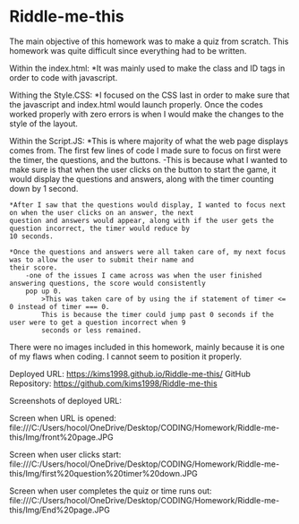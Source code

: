 # Riddle-me-this

The main objective of this homework was to make a quiz from scratch.
This homework was quite difficult since everything had to be written.

Within the index.html:
    *It was mainly used to make the class and ID tags in order to code with javascript.

Withing the Style.CSS:
    *I focused on the CSS last in order to make sure that the javascript and index.html would launch properly.
    Once the codes worked properly with zero errors is when I would make the changes to the style of the layout.

Within the Script.JS:
    *This is where majority of what the web page displays comes from. The first few lines of code I made sure to focus
    on first were the timer, the questions, and the buttons.
        -This is because what I wanted to make sure is that when the user clicks on the button to start the game, it 
        would display the questions and answers, along with the timer counting down by 1 second.

    *After I saw that the questions would display, I wanted to focus next on when the user clicks on an answer, the next
    question and answers would appear, along with if the user gets the question incorrect, the timer would reduce by
    10 seconds.

    *Once the questions and answers were all taken care of, my next focus was to allow the user to submit their name and
    their score.
        -one of the issues I came across was when the user finished answering questions, the score would consistently
        pop up 0.
            >This was taken care of by using the if statement of timer <= 0 instead of timer === 0.
            This is because the timer could jump past 0 seconds if the user were to get a question incorrect when 9
            seconds or less remained.


There were no images included in this homework, mainly because it is one of my flaws when coding. I cannot seem to
position it properly.

Deployed URL: https://kims1998.github.io/Riddle-me-this/
GitHub Repository: https://github.com/kims1998/Riddle-me-this

Screenshots of deployed URL:

Screen when URL is opened:
    file:///C:/Users/hocol/OneDrive/Desktop/CODING/Homework/Riddle-me-this/Img/front%20page.JPG

Screen when user clicks start:
    file:///C:/Users/hocol/OneDrive/Desktop/CODING/Homework/Riddle-me-this/Img/first%20question%20timer%20down.JPG

Screen when user completes the quiz or time runs out:
    file:///C:/Users/hocol/OneDrive/Desktop/CODING/Homework/Riddle-me-this/Img/End%20page.JPG